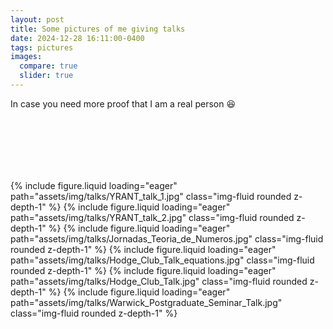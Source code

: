 ```yaml
---
layout: post
title: Some pictures of me giving talks
date: 2024-12-28 16:11:00-0400
tags: pictures
images:
  compare: true
  slider: true
---
```


In case you need more proof that I am a real person :satisfied:

<div style="padding-bottom: 100px; padding-top: 100px;">
<swiper-container keyboard="true" navigation="true" pagination="true" pagination-clickable="true" pagination-dynamic-bullets="true" rewind="true">
  <swiper-slide>{% include figure.liquid loading="eager" path="assets/img/talks/YRANT_talk_1.jpg" class="img-fluid rounded z-depth-1" %}</swiper-slide>
  <swiper-slide>{% include figure.liquid loading="eager" path="assets/img/talks/YRANT_talk_2.jpg" class="img-fluid rounded z-depth-1" %}</swiper-slide>
  <swiper-slide>{% include figure.liquid loading="eager" path="assets/img/talks/Jornadas_Teoria_de_Numeros.jpg" class="img-fluid rounded z-depth-1" %}</swiper-slide>
  <swiper-slide>{% include figure.liquid loading="eager" path="assets/img/talks/Hodge_Club_Talk_equations.jpg" class="img-fluid rounded z-depth-1" %}</swiper-slide>
  <swiper-slide>{% include figure.liquid loading="eager" path="assets/img/talks/Hodge_Club_Talk.jpg" class="img-fluid rounded z-depth-1" %}</swiper-slide>
  <swiper-slide>{% include figure.liquid loading="eager" path="assets/img/talks/Warwick_Postgraduate_Seminar_Talk.jpg" class="img-fluid rounded z-depth-1" %}</swiper-slide>
</swiper-container>
</div>
